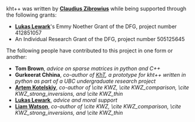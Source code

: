 

kht++ was written by __[Claudius Zibrowius](https://cbz20.raspberryip.com/)__ while being supported through the following grants:

* __[Lukas Lewark](https://people.math.ethz.ch/~llewark/)__'s Emmy Noether Grant of the DFG, project number 412851057
* An Individual Research Grant of the DFG, project number 505125645

The following people have contributed to this project in one form or another: 

* __Tom Brown__, _advice on sparse matrices in python and C++_
* __Gurkeerat Chhina__, _co-author of [KhT](https://github.com/spinachstealer/KhT"), a prototype for kht++ written in python as part of a UBC undergraduate research project_
* __[Artem Kotelskiy](https://artofkot.github.io/)__, <i>co-author of \cite KWZ, \cite KWZ_comparison, \cite KWZ_strong_inversions, and \cite KWZ_thin </i>
* __[Lukas Lewark](https://people.math.ethz.ch/~llewark/)__, _advice and moral support_
* __[Liam Watson](https://www.math.ubc.ca/~liam/)__, <i>co-author of \cite KWZ, \cite KWZ_comparison, \cite KWZ_strong_inversions, and \cite KWZ_thin </i>

